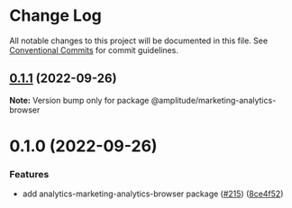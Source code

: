 # Change Log

All notable changes to this project will be documented in this file.
See [Conventional Commits](https://conventionalcommits.org) for commit guidelines.

## [0.1.1](https://github.com/amplitude/Amplitude-TypeScript/compare/@amplitude/marketing-analytics-browser@0.1.0...@amplitude/marketing-analytics-browser@0.1.1) (2022-09-26)

**Note:** Version bump only for package @amplitude/marketing-analytics-browser





# 0.1.0 (2022-09-26)


### Features

* add analytics-marketing-analytics-browser package ([#215](https://github.com/amplitude/Amplitude-TypeScript/issues/215)) ([8ce4f52](https://github.com/amplitude/Amplitude-TypeScript/commit/8ce4f5288868c7f63fd08be82510b4ed9029381a))
